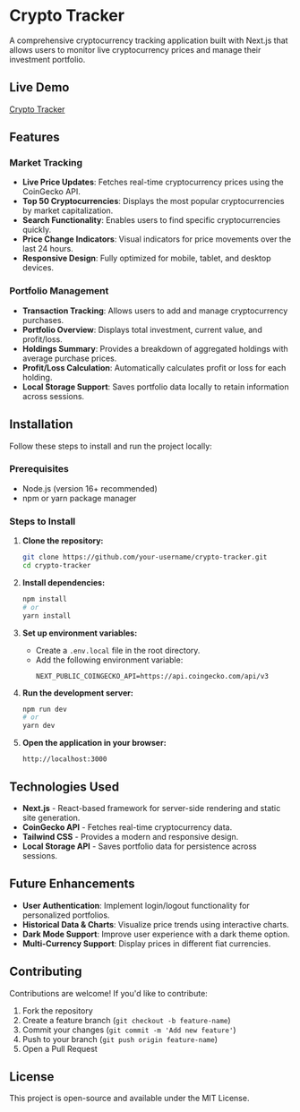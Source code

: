 # Crypto Tracker

A comprehensive cryptocurrency tracking application built with Next.js that allows users to monitor live cryptocurrency prices and manage their investment portfolio.

## Live Demo
[Crypto Tracker](https://v0-crypto-price-tracker-omega.vercel.app/)

## Features

### Market Tracking
- **Live Price Updates**: Fetches real-time cryptocurrency prices using the CoinGecko API.
- **Top 50 Cryptocurrencies**: Displays the most popular cryptocurrencies by market capitalization.
- **Search Functionality**: Enables users to find specific cryptocurrencies quickly.
- **Price Change Indicators**: Visual indicators for price movements over the last 24 hours.
- **Responsive Design**: Fully optimized for mobile, tablet, and desktop devices.

### Portfolio Management
- **Transaction Tracking**: Allows users to add and manage cryptocurrency purchases.
- **Portfolio Overview**: Displays total investment, current value, and profit/loss.
- **Holdings Summary**: Provides a breakdown of aggregated holdings with average purchase prices.
- **Profit/Loss Calculation**: Automatically calculates profit or loss for each holding.
- **Local Storage Support**: Saves portfolio data locally to retain information across sessions.

## Installation

Follow these steps to install and run the project locally:

### Prerequisites
- Node.js (version 16+ recommended)
- npm or yarn package manager

### Steps to Install

1. **Clone the repository:**
   ```bash
   git clone https://github.com/your-username/crypto-tracker.git
   cd crypto-tracker
   ```

2. **Install dependencies:**
   ```bash
   npm install
   # or
   yarn install
   ```

3. **Set up environment variables:**
   - Create a `.env.local` file in the root directory.
   - Add the following environment variable:
     ```env
     NEXT_PUBLIC_COINGECKO_API=https://api.coingecko.com/api/v3
     ```

4. **Run the development server:**
   ```bash
   npm run dev
   # or
   yarn dev
   ```

5. **Open the application in your browser:**
   ```
   http://localhost:3000
   ```

## Technologies Used
- **Next.js** - React-based framework for server-side rendering and static site generation.
- **CoinGecko API** - Fetches real-time cryptocurrency data.
- **Tailwind CSS** - Provides a modern and responsive design.
- **Local Storage API** - Saves portfolio data for persistence across sessions.

## Future Enhancements
- **User Authentication**: Implement login/logout functionality for personalized portfolios.
- **Historical Data & Charts**: Visualize price trends using interactive charts.
- **Dark Mode Support**: Improve user experience with a dark theme option.
- **Multi-Currency Support**: Display prices in different fiat currencies.

## Contributing
Contributions are welcome! If you'd like to contribute:
1. Fork the repository
2. Create a feature branch (`git checkout -b feature-name`)
3. Commit your changes (`git commit -m 'Add new feature'`)
4. Push to your branch (`git push origin feature-name`)
5. Open a Pull Request

## License
This project is open-source and available under the MIT License.


